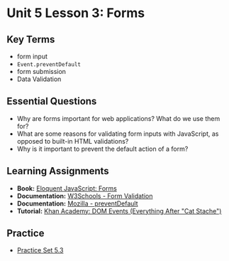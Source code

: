 # Unit 5 Lesson 3: Forms

## Key Terms
* form input
* `Event.preventDefault`
* form submission
* Data Validation

## Essential Questions
* Why are forms important for web applications? What do we use them for?
* What are some reasons for validating form inputs with JavaScript, as opposed to built-in HTML validations?
* Why is it important to prevent the default action of a form?

## Learning Assignments
* **Book:** [Eloquent JavaScript: Forms](https://eloquentjavascript.net/18_http.html)
* **Documentation:** [W3Schools - Form Validation](https://www.w3schools.com/js/js_validation.asp)
* **Documentation:** [Mozilla - preventDefault](https://developer.mozilla.org/en-US/docs/Web/API/Event/preventDefault)
* **Tutorial:** [Khan Academy: DOM Events (Everything After "Cat Stache")](https://www.khanacademy.org/computing/computer-programming/html-css-js/html-js-dom-events#html-js-dom-events)


## Practice
* [Practice Set 5.3](https://github.com/The-Marcy-Lab-School/se-unit-5-DOM/blob/master/lesson-3-forms/practice-set/exercises.md)
